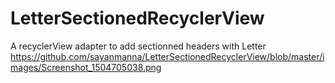 # LetterSectionedRecyclerView
A recyclerView adapter to add sectionned headers with Letter
https://github.com/sayanmanna/LetterSectionedRecyclerView/blob/master/images/Screenshot_1504705038.png
